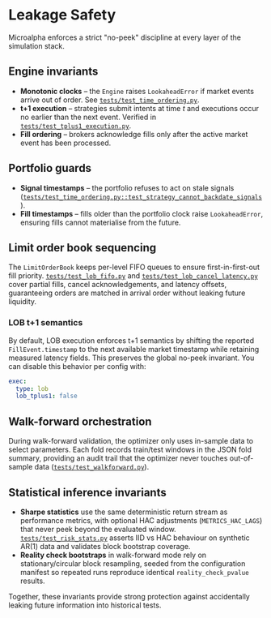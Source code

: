 # Leakage Safety

Microalpha enforces a strict "no-peek" discipline at every layer of the simulation stack.

## Engine invariants

- **Monotonic clocks** – the `Engine` raises `LookaheadError` if market events arrive out of order. See [`tests/test_time_ordering.py`](https://github.com/MateoBodon/microalpha/blob/main/tests/test_time_ordering.py).
- **t+1 execution** – strategies submit intents at time *t* and executions occur no earlier than the next event. Verified in [`tests/test_tplus1_execution.py`](https://github.com/MateoBodon/microalpha/blob/main/tests/test_tplus1_execution.py).
- **Fill ordering** – brokers acknowledge fills only after the active market event has been processed.

## Portfolio guards

- **Signal timestamps** – the portfolio refuses to act on stale signals ([`tests/test_time_ordering.py::test_strategy_cannot_backdate_signals`](https://github.com/MateoBodon/microalpha/blob/main/tests/test_time_ordering.py)).
- **Fill timestamps** – fills older than the portfolio clock raise `LookaheadError`, ensuring fills cannot materialise from the future.

## Limit order book sequencing

The `LimitOrderBook` keeps per-level FIFO queues to ensure first-in-first-out fill priority. [`tests/test_lob_fifo.py`](https://github.com/MateoBodon/microalpha/blob/main/tests/test_lob_fifo.py) and [`tests/test_lob_cancel_latency.py`](https://github.com/MateoBodon/microalpha/blob/main/tests/test_lob_cancel_latency.py) cover partial fills, cancel acknowledgements, and latency offsets, guaranteeing orders are matched in arrival order without leaking future liquidity.

### LOB t+1 semantics

By default, LOB execution enforces t+1 semantics by shifting the reported `FillEvent.timestamp` to the next available market timestamp while retaining measured latency fields. This preserves the global no-peek invariant. You can disable this behavior per config with:

```yaml
exec:
  type: lob
  lob_tplus1: false
```

## Walk-forward orchestration

During walk-forward validation, the optimizer only uses in-sample data to select parameters. Each fold records train/test windows in the JSON fold summary, providing an audit trail that the optimizer never touches out-of-sample data ([`tests/test_walkforward.py`](https://github.com/MateoBodon/microalpha/blob/main/tests/test_walkforward.py)).

## Statistical inference invariants

- **Sharpe statistics** use the same deterministic return stream as performance metrics, with optional HAC adjustments (`METRICS_HAC_LAGS`) that never peek beyond the evaluated window. [`tests/test_risk_stats.py`](https://github.com/MateoBodon/microalpha/blob/main/tests/test_risk_stats.py) asserts IID vs HAC behaviour on synthetic AR(1) data and validates block bootstrap coverage.
- **Reality check bootstraps** in walk-forward mode rely on stationary/circular block resampling, seeded from the configuration manifest so repeated runs reproduce identical `reality_check_pvalue` results.

Together, these invariants provide strong protection against accidentally leaking future information into historical tests.

